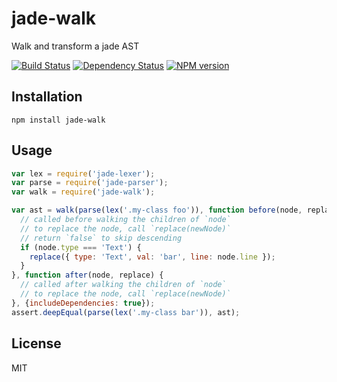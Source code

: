 # jade-walk

Walk and transform a jade AST

[![Build Status](https://img.shields.io/travis/jadejs/jade-walk/master.svg)](https://travis-ci.org/jadejs/jade-walk)
[![Dependency Status](https://img.shields.io/gemnasium/jadejs/jade-walk.svg)](https://gemnasium.com/jadejs/jade-walk)
[![NPM version](https://img.shields.io/npm/v/jade-walk.svg)](https://www.npmjs.org/package/jade-walk)

## Installation

    npm install jade-walk

## Usage


```js
var lex = require('jade-lexer');
var parse = require('jade-parser');
var walk = require('jade-walk');

var ast = walk(parse(lex('.my-class foo')), function before(node, replace) {
  // called before walking the children of `node`
  // to replace the node, call `replace(newNode)`
  // return `false` to skip descending
  if (node.type === 'Text') {
    replace({ type: 'Text', val: 'bar', line: node.line });
  }
}, function after(node, replace) {
  // called after walking the children of `node`
  // to replace the node, call `replace(newNode)`
}, {includeDependencies: true});
assert.deepEqual(parse(lex('.my-class bar')), ast);
```

## License

  MIT
